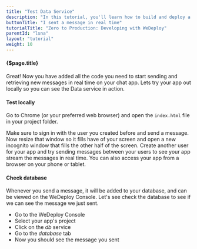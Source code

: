 ```yaml
---
title: "Test Data Service"
description: "In this tutorial, you'll learn how to build and deploy a chat app with WeDeploy."
buttonTitle: "I sent a message in real time"
tutorialTitle: "Zero to Production: Developing with WeDeploy"
parentId: "lsna"
layout: "tutorial"
weight: 10
---
```


#### {$page.title}

Great! Now you have added all the code you need to start sending and retrieving new messages in real time on your chat app. Lets try your app out locally so you can see the Data service in action.

#### Test locally

Go to Chrome (or your preferred web browser) and open the `index.html` file in your project folder.

Make sure to sign in with the user you created before and send a message. Now resize that window so it fills have of your screen and open a new incognito window that fills the other half of the screen. Create another user for your app and try sending messages between your users to see your app stream the messages in real time. You can also access your app from a browser on your phone or tablet.

#### Check database

Whenever you send a message, it will be added to your database, and can be viewed on the WeDeploy Console. Let's see check the database to see if we can see the message we just sent.

<ul class="checklist">
  <li>Go to the WeDeploy Console</li>
  <li>Select your app's project</li>
  <li>Click on the <em>db</em> service</li>
  <li>Go to the <em>database</em> tab</li>
  <li>Now you should see the message you sent</li>
</ul>
